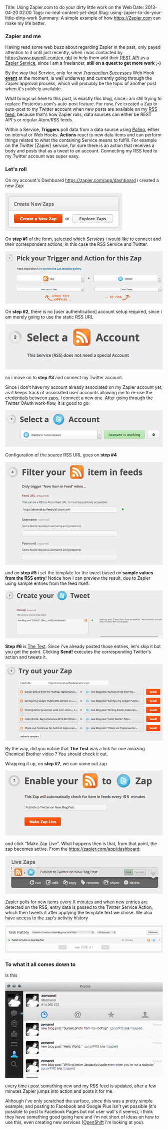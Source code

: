 Title: Using Zapier.com to do your dirty little work on the Web
Date: 2013-04-20 02:00
Tags: no-real-content-yet-dept
Slug: using-zapier-to-do-your-little-dirty-work
Summary: A simple example of how <https://Zapier.com> can make my life better.

### Zapier and me

Having read some web buzz about regarding Zapier in the past, only payed attention to it until just recently, when i was contacted by <https://www.paymill.com/en-gb/> to help them add their [REST API](https://www.paymill.com/en-gb/documentation-3/reference/api-reference/) as a [Zapier Service](https://zapier.com/developer/reference/#appsummary), since i am a freelancer, **still on a quest to get more work ;-)**

By the way that Service, only for new [*Transaction Successes*](https://www.paymill.com/en-gb/documentation-3/reference/api-reference/#transaction-object) Web Hook [**event**](https://www.paymill.com/en-gb/documentation-3/reference/api-reference/#events) at the moment, is well underway and currently going through the Zapier approval process, which will probably be the topic of another post when it's publicly available.

What brings us here to this post, is exactly this blog, since i am still trying to replace Posterous.com's auto-post feature. For now, i've created a Zap to auto-post to my Twitter account when new posts are available on my [RSS feed](/feeds/all.atom.xml), because that's how Zapier rolls, data sources can either be REST API's or regular Atom/RSS feeds.

Within a Service, **Triggers** poll data from a data source using [*Poling*](https://zapier.com/developer/reference/#polling), either on interval or Web Hooks. **Actions** react to new data items and can perform things related to what the containing Service means to fulfill. For example on the Twitter [Zapier] service, for sure there is an action that receives a body and posts that as a tweet to an account. Connecting my RSS feed to my Twitter account was super easy.

### Let's roll

On my account's Dashboard <https://zapier.com/app/dashboard> i created a new Zap:

![create new zap](/static/images/2013/04/20/zapier-create-new-zap.png)

On **step #1** of the form, selected which *Service*s i would like to connect and their correspondent actions, in this case the RSS Service and Twitter.

![select services](/static/images/2013/04/20/zapier-create-new-zap-select-services.png)

On **step #2**, there is no [user authentication] account setup required, since i am merely going to use the static RSS URL 

![select rss account](/static/images/2013/04/20/zapier-create-new-zap-rss-account.png)

so i move on to **step #3** and connect my Twitter account.

Since i don't have my account already associated on my Zapier account yet, as it keeps track of associated user accounts allowing me to re-use the credentials between zaps, i connect a new one. After going through the Twitter OAuth work-flow, it is good to go:

![associate Twitter account](/static/images/2013/04/20/zapier-create-new-zap-twitter-account.png)

Configuration of the source RSS URL goes on **step #4**

![configure RSS URL](/static/images/2013/04/20/zapier-create-new-zap-rss-configure.png)


and on **step #5** i set the template for the tweet based on **sample values from the RSS entry**! Notice how i can preview the result, due to Zapier using sample entries from the feed itself:

![fill tweet template](/static/images/2013/04/20/zapier-create-new-zap-tweet-tpl.png)

**Step #6** is [The Test](http://www.youtube.com/watch?v=yhS9LnDoo_w). Since i've already posted those entries, let's skip it but you get the point. Clicking **Send!** executes the corresponding Twitter's action and tweets it.

![test the zap](/static/images/2013/04/20/zapier-create-new-zap-rss-test.png)

By the way, did you notice that **The Test** was a link for one amazing Chemical Brother video ? You should check it out.

Wrapping it up, on **step #7**, we can name out zap

![make zap live](/static/images/2013/04/20/zapier-create-new-zap-make-live.png)

and click "Make Zap Live". What happens then is that, from that point, the zap becomes active. From the <https://zapier.com/app/dashboard>:

![live zap on the dashboard](/static/images/2013/04/20/zapier-create-new-zap-live.png)

Zapier polls for new items every X minutes and when new entries are detected on the RSS, entry data is passed to the Twitter Service Action, which then tweets it after applying the template text we chose. We also have access to the zap's activity history

![zap activity history](/static/images/2013/04/20/zapier-create-new-zap-rss-history.png)

### To what it all comes down to

Is this

![end result](/static/images/2013/04/20/zapier-create-new-zap-rss-end-result.png)

every time i post something new and my RSS feed is updated, after a few minutes Zapier jumps into action and posts it for me.

Although i've only scratched the surface, since this was a pretty simple example, and posting to Facebook and Google Plus isn't yet possible (it's possible to post to Facebook Pages but not user wall's it seems), i think they have something good going here and i'm not short of ideas on how to use this, even creating new services ([OpenShift](https://www.openshift.com) i'm looking at you).

















